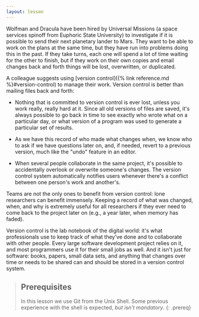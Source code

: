 ```yaml
---
layout: lesson
---
```


Wolfman and Dracula have been hired by Universal Missions (a space
services spinoff from Euphoric State University) to investigate if it
is possible to send their next planetary lander to Mars.  They want to
be able to work on the plans at the same time, but they have run into
problems doing this in the past.  If they take turns, each one will
spend a lot of time waiting for the other to finish, but if they work
on their own copies and email changes back and forth things will be
lost, overwritten, or duplicated.

A colleague suggests using [version control]({% link reference.md
%}#version-control) to manage their work. Version control is better than mailing
files back and forth:

*   Nothing that is committed to version control is ever lost, unless
    you work really, really hard at it. Since all old versions of
    files are saved, it's always possible to go back in time to see
    exactly who wrote what on a particular day, or what version of a
    program was used to generate a particular set of results.

*   As we have this record of who made what changes when, we know who to ask
    if we have questions later on, and, if needed, revert to a previous
    version, much like the "undo" feature in an editor.

*   When several people collaborate in the same project, it's possible to
    accidentally overlook or overwrite someone's changes. The version control
    system automatically notifies users whenever there's a conflict between one
    person's work and another's.

Teams are not the only ones to benefit from version control: lone
researchers can benefit immensely.  Keeping a record of what was
changed, when, and why is extremely useful for all researchers if they
ever need to come back to the project later on (e.g., a year later,
when memory has faded).

Version control is the lab notebook of the digital world: it's what
professionals use to keep track of what they've done and to
collaborate with other people.  Every large software development
project relies on it, and most programmers use it for their small jobs
as well.  And it isn't just for software: books,
papers, small data sets, and anything that changes over time or needs
to be shared can and should be stored in a version control system.

> ## Prerequisites
>
> In this lesson we use Git from the Unix Shell.
> Some previous experience with the shell is expected,
> *but isn't mandatory*.
{: .prereq}
